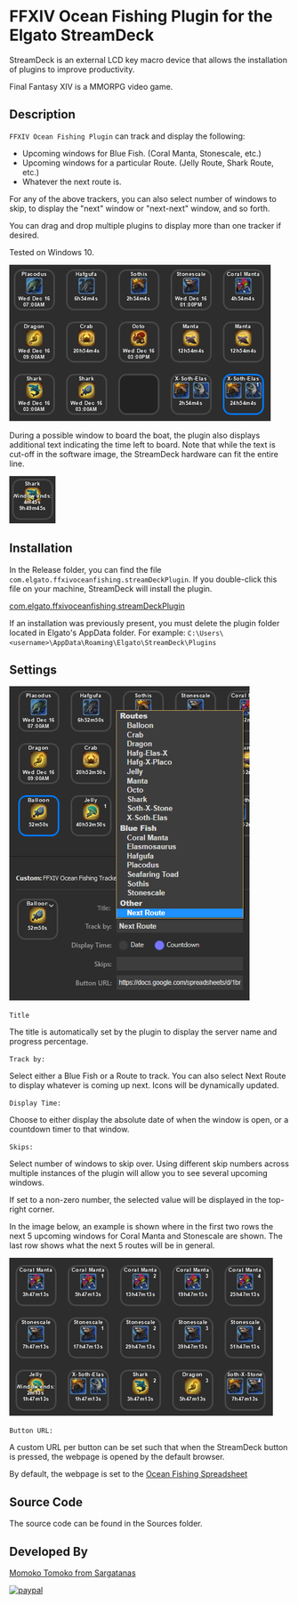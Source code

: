 # FFXIV Ocean Fishing Plugin for the Elgato StreamDeck

StreamDeck is an external LCD key macro device that allows the installation of plugins to improve productivity.

Final Fantasy XIV is a MMORPG video game.

## Description

`FFXIV Ocean Fishing Plugin` can track and display the following:
- Upcoming windows for Blue Fish. (Coral Manta, Stonescale, etc.)
- Upcoming windows for a particular Route. (Jelly Route, Shark Route, etc.)
- Whatever the next route is.

For any of the above trackers, you can also select number of windows to skip, to display the "next" window or "next-next" window, and so forth.

You can drag and drop multiple plugins to display more than one tracker if desired.

Tested on Windows 10.

![](screenshot.png)

During a possible window to board the boat, the plugin also displays additional text indicating the time left to board. Note that while the text is cut-off in the software image, the StreamDeck hardware can fit the entire line.

![](window.png)

## Installation

In the Release folder, you can find the file `com.elgato.ffxivoceanfishing.streamDeckPlugin`. If you double-click this file on your machine, StreamDeck will install the plugin.

[com.elgato.ffxivoceanfishing.streamDeckPlugin](Release/com.elgato.ffxivoceanfishing.streamDeckPlugin)

If an installation was previously present, you must delete the plugin folder located in Elgato's AppData folder. For example: `C:\Users\<username>\AppData\Roaming\Elgato\StreamDeck\Plugins`

## Settings

![](settings.png)

`Title`

The title is automatically set by the plugin to display the server name and progress percentage.

`Track by:`

Select either a Blue Fish or a Route to track. You can also select Next Route to display whatever is coming up next. Icons will be dynamically updated.

`Display Time:`

Choose to either display the absolute date of when the window is open, or a countdown timer to that window.

`Skips:`

Select number of windows to skip over. Using different skip numbers across multiple instances of the plugin will allow you to see several upcoming windows.

If set to a non-zero number, the selected value will be displayed in the top-right corner.

In the image below, an example is shown where in the first two rows the next 5 upcoming windows for Coral Manta and Stonescale are shown. The last row shows what the next 5 routes will be in general.

![](skips.png)

`Button URL:`

A custom URL per button can be set such that when the StreamDeck button is pressed, the webpage is opened by the default browser.

By default, the webpage is set to the [Ocean Fishing Spreadsheet](https://docs.google.com/spreadsheets/d/1brCfvmSdYl7RcY9lkgm_ds8uaFqq7qaxOOz-5BfHuuk/htmlview)

## Source Code

The source code can be found in the Sources folder.

## Developed By

[Momoko Tomoko from Sargatanas](https://na.finalfantasyxiv.com/lodestone/character/1525660/)

[![paypal](https://www.paypalobjects.com/en_US/i/btn/btn_donateCC_LG.gif)](https://www.paypal.com/cgi-bin/webscr?cmd=_donations&business=886JLXQKS39U4&currency_code=USD&source=url)
